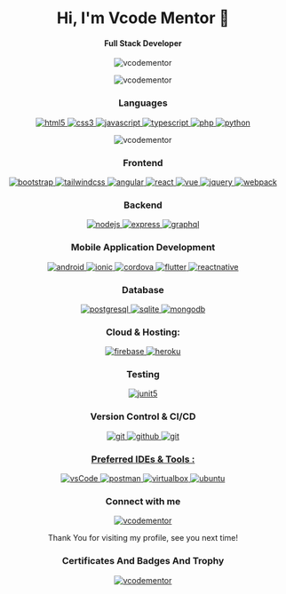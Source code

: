 <h1 align='center'>
    Hi, I'm Vcode Mentor 👋
</h1>

<h4 align='center'>
    Full Stack Developer
</h4>

<p align="center">
    <img src="https://komarev.com/ghpvc/?username=vcodementor&label=Profile%20views&color=0e75b6&style=flat"
        alt="vcodementor" />
</p>

<p align="center">
    <img  src="https://github-readme-stats.vercel.app/api?username=vcodementor&show_icons=true&theme=tokyonight&hide_border=true&locale=en"
        alt="vcodementor" />
</p>


<h3 align="center">Languages</h3>
<p align="center">
    <a href="https://www.w3.org/html/" target="_blank">
        <img src="https://img.shields.io/badge/html-E34F26.svg?style=for-the-badge&logo=html5&logoColor=white"
            alt="html5" />
    </a>
    <a href="https://www.w3schools.com/css/" target="_blank">
        <img src="https://img.shields.io/badge/css-1572B6.svg?style=for-the-badge&logo=css3&logoColor=white"
            alt="css3" />
    </a>
    <a href="https://developer.mozilla.org/en-US/docs/Web/JavaScript" target="_blank">
        <img src="https://img.shields.io/badge/Javascript-F7DF1E.svg?style=for-the-badge&logo=javascript&logoColor=black"
            alt="javascript" />
    </a>
    <a href="https://www.typescriptlang.org/" target="_blank">
        <img src="https://img.shields.io/badge/typescript-3178C6.svg?style=for-the-badge&logo=typescript&logoColor=white"
            alt="typescript" />
    </a>
    <a href="https://www.php.net" target="_blank">
        <img src="https://img.shields.io/badge/php-007396.svg?style=for-the-badge&logo=php&logoColor=white"
            alt="php" />
    </a>
    <a href="https://www.python.org" target="_blank">
        <img src="https://img.shields.io/badge/python-007396.svg?style=for-the-badge&logo=python&logoColor=white"
            alt="python" />
    </a>
</p>

<p align="center">
    <img 
        src="https://github-readme-stats.vercel.app/api/top-langs?username=vcodementor&show_icons=true&theme=tokyonight&hide_border=true&locale=en&layout=compact"
        alt="vcodementor" />
</p>

<h3 align="center">Frontend</h3>
<p align="center">
    <a href="https://getbootstrap.com" target="_blank">
        <img src="https://img.shields.io/badge/bootstrap-7952B3.svg?style=for-the-badge&logo=bootstrap&logoColor=white"
            alt="bootstrap" />
    </a>
    <a href="https://tailwindcss.com/" target="_blank">
        <img src="https://img.shields.io/badge/tailwindcss-7952B3.svg?style=for-the-badge&logo=tailwindcss&logoColor=white"
            alt="tailwindcss" />
    </a>
    <a href="https://angular.io" target="_blank">
        <img src="https://img.shields.io/badge/angular-8DD6F9.svg?style=for-the-badge&logo=angular&logoColor=black"
            alt="angular" />
    </a>
    <a href="https://reactjs.org" target="_blank">
        <img src="https://img.shields.io/badge/reactjs-61DAFB.svg?style=for-the-badge&logo=react&logoColor=black"
            alt="react" />
    </a>
    <a href="https://vuejs.org" target="_blank">
        <img src="https://img.shields.io/badge/vue-8DD6F9.svg?style=for-the-badge&logo=vue&logoColor=black"
            alt="vue" />
    </a>
    <a href="https://jquery.com/" target="_blank">
        <img src="https://img.shields.io/badge/jquery-0769AD.svg?style=for-the-badge&logo=jquery&logoColor=white"
            alt="jquery" />
    </a>
    <a href="https://webpack.js.org" target="_blank">
        <img src="https://img.shields.io/badge/webpack-8DD6F9.svg?style=for-the-badge&logo=webpack&logoColor=black"
            alt="webpack" />
    </a>
</p>

<h3 align="center">Backend</h3>
<p align="center">
    <a href="https://nodejs.org" target="_blank">
        <img src="https://img.shields.io/badge/node.js-339933.svg?style=for-the-badge&logo=nodedotjs&logoColor=white"
            alt="nodejs" />
    </a>
    <a href="https://expressjs.com" target="_blank">
        <img src="https://img.shields.io/badge/express-000000.svg?style=for-the-badge&logo=express&logoColor=white"
            alt="express" />
    <a href="https://graphql.org" target="_blank">
        <img src="https://img.shields.io/badge/graphql-E10098.svg?style=for-the-badge&logo=graphql&logoColor=white"
            alt="graphql" />
    </a>
</p>

<h3 align="center">Mobile Application Development</h3>
<p align="center">
    <a href="https://www.android.com" target="_blank">
        <img src="https://img.shields.io/badge/android-4169E1.svg?style=for-the-badge&logo=android&logoColor=white"
            alt="android" />
    </a>
    <a href="https://ionicframework.com" target="_blank">
        <img src="https://img.shields.io/badge/ionic-4169E1.svg?style=for-the-badge&logo=ionic&logoColor=white"
            alt="ionic" />
    </a>
    <a href="https://cordova.apache.org" target="_blank">
        <img src="https://img.shields.io/badge/cordova-4169E1.svg?style=for-the-badge&logo=cordova&logoColor=white"
            alt="cordova" />
    </a>
    <a href="https://flutter.dev" target="_blank">
        <img src="https://img.shields.io/badge/flutter-4169E1.svg?style=for-the-badge&logo=flutter&logoColor=white"
            alt="flutter" />
    </a>
    <a href="https://reactnative.dev" target="_blank">
        <img src="https://img.shields.io/badge/reactNative-4169E1.svg?style=for-the-badge&logo=react&logoColor=white"
            alt="reactnative" />
    </a>
</p>

<h3 align="center">Database</h3>
<p align="center">
    <a href="https://www.postgresql.org" target="_blank">
        <img src="https://img.shields.io/badge/postgreSQL-4169E1.svg?style=for-the-badge&logo=postgresql&logoColor=white"
            alt="postgresql" />
    </a>
    <a href="https://www.sqlite.org/" target="_blank">
        <img src="https://img.shields.io/badge/sqlite-003B57.svg?style=for-the-badge&logo=sqlite&logoColor=white"
            alt="sqlite" />
    </a>
    <a href="https://www.mongodb.com/" target="_blank">
        <img src="https://img.shields.io/badge/mongodb-47A248.svg?style=for-the-badge&logo=mongodb&logoColor=white"
            alt="mongodb" />
    </a>
</p>

<h3 align="center">Cloud & Hosting:</h3>
<p align="center">
    <a href="https://firebase.google.com/" target="_blank">
        <img src="https://img.shields.io/badge/firebase-FFCA28.svg?style=for-the-badge&logo=firebase&logoColor=black"
            alt="firebase" />
    </a>
    <a href="https://heroku.com" target="_blank">
        <img src="https://img.shields.io/badge/heroku-430098.svg?style=for-the-badge&logo=heroku&logoColor=white"
            alt="heroku" />
    </a>
</p>

<h3 align="center">Testing</h3>
<p align="center">
    <a href="https://junit.org/junit5/" target="_blank">
        <img src="https://img.shields.io/badge/junit-25A162.svg?style=for-the-badge&logo=junit5&logoColor=white"
            alt="junit5" />
    </a>
</p>

<h3 align="center">Version Control & CI/CD</h3>
<p align="center">
    <a href="https://git-scm.com/" target="_blank">
        <img src="https://img.shields.io/badge/git-F05032.svg?style=for-the-badge&logo=git&logoColor=white" alt="git" />
    </a>
    <a href="https://github.com/" target="_blank">
        <img src="https://img.shields.io/badge/github-181717.svg?style=for-the-badge&logo=github&logoColor=white"
            alt="github" />
    </a>
    <a href="https://gitlab.com" target="_blank">
        <img src="https://img.shields.io/badge/gitlab-181717.svg?style=for-the-badge&logo=gitlab&logoColor=white"
            alt="git" />
</p>

<h3 align="center">Preferred IDEs & Tools :</h3>
<p align="center">
    <a href="https://code.visualstudio.com/" target="_blank">
        <img src="https://img.shields.io/badge/vscode-007ACC.svg?style=for-the-badge&logo=visualstudiocode&logoColor=white"
            alt="vsCode" />
    </a>
    <a href="https://postman.com" target="_blank">
        <img src="https://img.shields.io/badge/postman-FF6C37.svg?style=for-the-badge&logo=postman&logoColor=white"
            alt="postman" />
    </a>
    <a href="https://www.virtualbox.org/" target="_blank">
        <img src="https://img.shields.io/badge/virtualbox-183A61.svg?style=for-the-badge&logo=virtualbox&logoColor=white"
            alt="virtualbox" />
    </a>
    <a href="https://ubuntu.com/" target="_blank">
        <img src="https://img.shields.io/badge/ubuntu-E95420.svg?style=for-the-badge&logo=ubuntu&logoColor=white"
            alt="ubuntu" />
    </a>
</p>

<h3 align="center">Connect with me</h3>

<p align="center">
    <a href="https://twitter.com/vcodementor" target="blank">
        <img src="https://img.shields.io/twitter/follow/vcodementor?logo=twitter&style=for-the-badge"
            alt="vcodementor" />
    </a>
</p>

<div align="center">
    Thank You for visiting my profile, see you next time!
    <br>
</div>

<h3 align="center">Certificates And Badges And Trophy</h3> 

<p align="center">
    <a href="https://github.com/ryo-ma/github-profile-trophy">
        <img src="https://github-profile-trophy.vercel.app/?username=vcodementor&theme=tokyonight&hide_border=true" alt="vcodementor" />
    </a>
</p>

